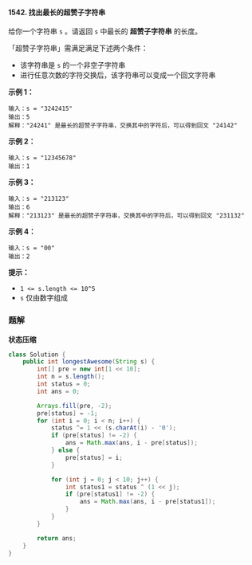 #### 1542. 找出最长的超赞子字符串

给你一个字符串 `s` 。请返回 `s` 中最长的 **超赞子字符串** 的长度。

「超赞子字符串」需满足满足下述两个条件：

- 该字符串是 `s` 的一个非空子字符串
- 进行任意次数的字符交换后，该字符串可以变成一个回文字符串

**示例 1：**

```shell
输入：s = "3242415"
输出：5
解释："24241" 是最长的超赞子字符串，交换其中的字符后，可以得到回文 "24142"
```

**示例 2：**

```shell
输入：s = "12345678"
输出：1
```

**示例 3：**

```shell
输入：s = "213123"
输出：6
解释："213123" 是最长的超赞子字符串，交换其中的字符后，可以得到回文 "231132"
```

**示例 4：**

```shell
输入：s = "00"
输出：2
```

**提示：**

- `1 <= s.length <= 10^5`
- `s` 仅由数字组成

### 题解

**状态压缩**

```java
class Solution {
    public int longestAwesome(String s) {
        int[] pre = new int[1 << 10];
        int n = s.length();
        int status = 0;
        int ans = 0;

        Arrays.fill(pre, -2);
        pre[status] = -1;
        for (int i = 0; i < n; i++) {
            status ^= 1 << (s.charAt(i) - '0');
            if (pre[status] != -2) {
                ans = Math.max(ans, i - pre[status]);
            } else {
                pre[status] = i;
            }

            for (int j = 0; j < 10; j++) {
                int status1 = status ^ (1 << j);
                if (pre[status1] != -2) {
                    ans = Math.max(ans, i - pre[status1]);
                }
            }
        }

        return ans;
    }
}
```

